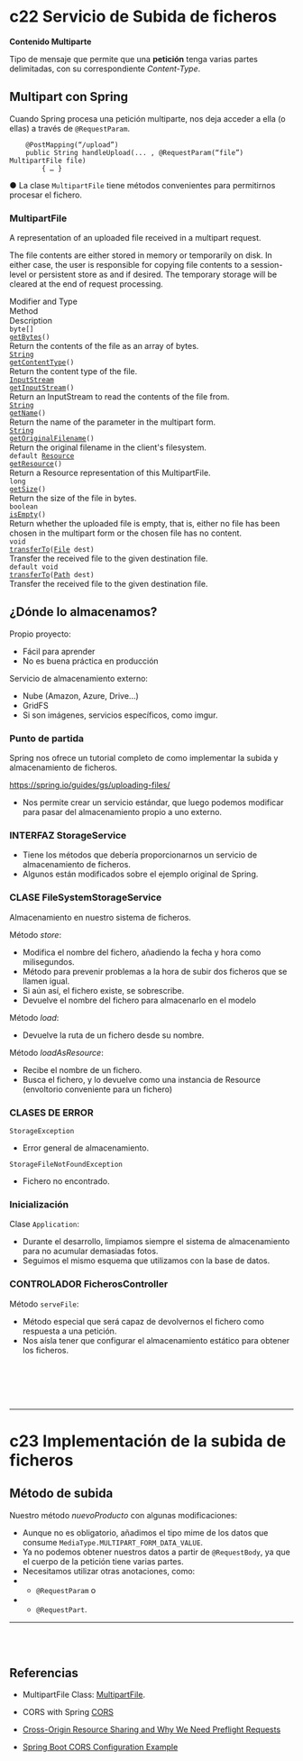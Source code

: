 # c22 Servicio de Subida de ficheros


**Contenido Multiparte**

Tipo de mensaje que permite que una **petición** tenga varias partes
delimitadas, con su correspondiente *Content-Type*.

## Multipart con Spring

Cuando Spring procesa una petición multiparte, nos deja acceder a
ella (o ellas) a través de `@RequestParam`.

```
	@PostMapping(“/upload”)
	public String handleUpload(... , @RequestParam(“file”) MultipartFile file)
		{ … }
```

● La clase `MultipartFile` tiene métodos convenientes para permitirnos
procesar el fichero.


### MultipartFile

A representation of an uploaded file received in a multipart request.

The file contents are either stored in memory or temporarily on disk. In either case, the user is responsible for copying file contents to a session-level or persistent store as and if desired. The temporary storage will be cleared at the end of request processing.


<div id="method-summary-table.tabpanel" role="tabpanel">
<div class="summary-table three-column-summary" aria-labelledby="method-summary-table-tab0">
<div class="table-header col-first">Modifier and Type</div>
<div class="table-header col-second">Method</div>
<div class="table-header col-last">Description</div>
<div class="col-first even-row-color method-summary-table method-summary-table-tab2 method-summary-table-tab3"><code>byte[]</code></div>
<div class="col-second even-row-color method-summary-table method-summary-table-tab2 method-summary-table-tab3"><code><a href="#getBytes()" class="member-name-link">getBytes</a>()</code></div>
<div class="col-last even-row-color method-summary-table method-summary-table-tab2 method-summary-table-tab3">
<div class="block">Return the contents of the file as an array of bytes.</div>
</div>
<div class="col-first odd-row-color method-summary-table method-summary-table-tab2 method-summary-table-tab3"><code><a href="https://docs.oracle.com/en/java/javase/17/docs/api/java.base/java/lang/String.html" title="class or interface in java.lang" class="external-link">String</a></code></div>
<div class="col-second odd-row-color method-summary-table method-summary-table-tab2 method-summary-table-tab3"><code><a href="#getContentType()" class="member-name-link">getContentType</a>()</code></div>
<div class="col-last odd-row-color method-summary-table method-summary-table-tab2 method-summary-table-tab3">
<div class="block">Return the content type of the file.</div>
</div>
<div class="col-first even-row-color method-summary-table method-summary-table-tab2 method-summary-table-tab3"><code><a href="https://docs.oracle.com/en/java/javase/17/docs/api/java.base/java/io/InputStream.html" title="class or interface in java.io" class="external-link">InputStream</a></code></div>
<div class="col-second even-row-color method-summary-table method-summary-table-tab2 method-summary-table-tab3"><code><a href="#getInputStream()" class="member-name-link">getInputStream</a>()</code></div>
<div class="col-last even-row-color method-summary-table method-summary-table-tab2 method-summary-table-tab3">
<div class="block">Return an InputStream to read the contents of the file from.</div>
</div>
<div class="col-first odd-row-color method-summary-table method-summary-table-tab2 method-summary-table-tab3"><code><a href="https://docs.oracle.com/en/java/javase/17/docs/api/java.base/java/lang/String.html" title="class or interface in java.lang" class="external-link">String</a></code></div>
<div class="col-second odd-row-color method-summary-table method-summary-table-tab2 method-summary-table-tab3"><code><a href="#getName()" class="member-name-link">getName</a>()</code></div>
<div class="col-last odd-row-color method-summary-table method-summary-table-tab2 method-summary-table-tab3">
<div class="block">Return the name of the parameter in the multipart form.</div>
</div>
<div class="col-first even-row-color method-summary-table method-summary-table-tab2 method-summary-table-tab3"><code><a href="https://docs.oracle.com/en/java/javase/17/docs/api/java.base/java/lang/String.html" title="class or interface in java.lang" class="external-link">String</a></code></div>
<div class="col-second even-row-color method-summary-table method-summary-table-tab2 method-summary-table-tab3"><code><a href="#getOriginalFilename()" class="member-name-link">getOriginalFilename</a>()</code></div>
<div class="col-last even-row-color method-summary-table method-summary-table-tab2 method-summary-table-tab3">
<div class="block">Return the original filename in the client's filesystem.</div>
</div>
<div class="col-first odd-row-color method-summary-table method-summary-table-tab2 method-summary-table-tab5"><code>default <a href="../../core/io/Resource.html" title="interface in org.springframework.core.io">Resource</a></code></div>
<div class="col-second odd-row-color method-summary-table method-summary-table-tab2 method-summary-table-tab5"><code><a href="#getResource()" class="member-name-link">getResource</a>()</code></div>
<div class="col-last odd-row-color method-summary-table method-summary-table-tab2 method-summary-table-tab5">
<div class="block">Return a Resource representation of this MultipartFile.</div>
</div>
<div class="col-first even-row-color method-summary-table method-summary-table-tab2 method-summary-table-tab3"><code>long</code></div>
<div class="col-second even-row-color method-summary-table method-summary-table-tab2 method-summary-table-tab3"><code><a href="#getSize()" class="member-name-link">getSize</a>()</code></div>
<div class="col-last even-row-color method-summary-table method-summary-table-tab2 method-summary-table-tab3">
<div class="block">Return the size of the file in bytes.</div>
</div>
<div class="col-first odd-row-color method-summary-table method-summary-table-tab2 method-summary-table-tab3"><code>boolean</code></div>
<div class="col-second odd-row-color method-summary-table method-summary-table-tab2 method-summary-table-tab3"><code><a href="#isEmpty()" class="member-name-link">isEmpty</a>()</code></div>
<div class="col-last odd-row-color method-summary-table method-summary-table-tab2 method-summary-table-tab3">
<div class="block">Return whether the uploaded file is empty, that is, either no file has
 been chosen in the multipart form or the chosen file has no content.</div>
</div>
<div class="col-first even-row-color method-summary-table method-summary-table-tab2 method-summary-table-tab3"><code>void</code></div>
<div class="col-second even-row-color method-summary-table method-summary-table-tab2 method-summary-table-tab3"><code><a href="#transferTo(java.io.File)" class="member-name-link">transferTo</a><wbr>(<a href="https://docs.oracle.com/en/java/javase/17/docs/api/java.base/java/io/File.html" title="class or interface in java.io" class="external-link">File</a>&nbsp;dest)</code></div>
<div class="col-last even-row-color method-summary-table method-summary-table-tab2 method-summary-table-tab3">
<div class="block">Transfer the received file to the given destination file.</div>
</div>
<div class="col-first odd-row-color method-summary-table method-summary-table-tab2 method-summary-table-tab5"><code>default void</code></div>
<div class="col-second odd-row-color method-summary-table method-summary-table-tab2 method-summary-table-tab5"><code><a href="#transferTo(java.nio.file.Path)" class="member-name-link">transferTo</a><wbr>(<a href="https://docs.oracle.com/en/java/javase/17/docs/api/java.base/java/nio/file/Path.html" title="class or interface in java.nio.file" class="external-link">Path</a>&nbsp;dest)</code></div>
<div class="col-last odd-row-color method-summary-table method-summary-table-tab2 method-summary-table-tab5">
<div class="block">Transfer the received file to the given destination file.</div>
</div>
</div>
</div>




## ¿Dónde lo almacenamos?

Propio proyecto:

- Fácil para aprender
- No es buena práctica en producción

Servicio de almacenamiento externo:

- Nube (Amazon, Azure, Drive...)
- GridFS
- Si son imágenes, servicios específicos, como imgur. 


### Punto de partida

Spring nos ofrece un tutorial completo de como implementar la
subida y almacenamiento de ficheros.

https://spring.io/guides/gs/uploading-files/

- Nos permite crear un servicio estándar, que luego podemos
modificar para pasar del almacenamiento propio a uno externo.



### INTERFAZ StorageService

- Tiene los métodos que debería proporcionarnos un servicio de
almacenamiento de ficheros.
- Algunos están modificados sobre el ejemplo original de Spring.


### CLASE FileSystemStorageService

Almacenamiento en nuestro sistema de ficheros.

Método *store*:

- Modifica el nombre del fichero, añadiendo la fecha y hora como
milisegundos.
- Método para prevenir problemas a la hora de subir dos ficheros
que se llamen igual.
- Si aún así, el fichero existe, se sobrescribe.
- Devuelve el nombre del fichero para almacenarlo en el modelo

Método *load*:

- Devuelve la ruta de un fichero desde su nombre.

Método *loadAsResource*:

- Recibe el nombre de un fichero.
- Busca el fichero, y lo devuelve como una instancia de Resource
(envoltorio conveniente para un fichero)


### CLASES DE ERROR

`StorageException`

- Error general de almacenamiento.

`StorageFileNotFoundException`

- Fichero no encontrado.


### Inicialización

Clase `Application`:

- Durante el desarrollo, limpiamos siempre el sistema de
almacenamiento para no acumular demasiadas fotos.
- Seguimos el mismo esquema que utilizamos con la base de
datos.

### CONTROLADOR FicherosController
Método `serveFile`:

- Método especial que será capaz de devolvernos el fichero como
respuesta a una petición.
- Nos aísla tener que configurar el almacenamiento estático para
obtener los ficheros.


<br>
<br>
<br>
<br>

---



# c23 Implementación de la subida de ficheros


## Método de subida

Nuestro método *nuevoProducto* con algunas modificaciones:

- Aunque no es obligatorio, añadimos el tipo mime de los datos
que consume `MediaType.MULTIPART_FORM_DATA_VALUE`.
- Ya no podemos obtener nuestros datos a partir de
`@RequestBody`, ya que el cuerpo de la petición tiene varias
partes.
- Necesitamos utilizar otras anotaciones, como:
- - `@RequestParam` o 
- - `@RequestPart`.



---

<br>
<br>



## Referencias

- MultipartFile Class: [MultipartFile](https://docs.spring.io/spring-framework/docs/current/javadoc-api/org/springframework/web/multipart/MultipartFile.html).

- CORS with Spring [CORS](https://www.baeldung.com/spring-cors#:~:text=Global%20CORS%20Configuration&text=This%20is%20similar%20to%20using,and%20POST%20methods%20are%20allowed.)

- [Cross-Origin Resource Sharing and Why We Need Preflight Requests](https://www.baeldung.com/cs/cors-preflight-requests)

- [Spring Boot CORS Configuration Example](https://howtodoinjava.com/spring-boot2/spring-cors-configuration/)
